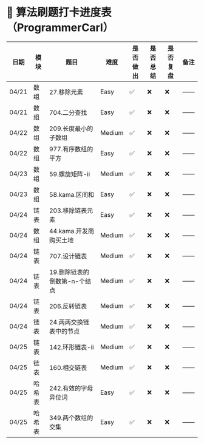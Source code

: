 # 🧠 算法刷题打卡进度表（ProgrammerCarl）

| 日期  | 模块   | 题目                         | 难度   | 是否做出 | 是否总结 | 是否复盘 | 备注 |
|-------|------|----------------------------|--------|----------|----------|----------|------|
| 04/21 | 数组   | 27.移除元素                  | Easy   | ✅        | ❌        | ❌        | ——   |
| 04/21 | 数组   | 704.二分查找                 | Easy   | ✅        | ❌        | ❌        | ——   |
| 04/22 | 数组   | 209.长度最小的子数组         | Medium | ✅        | ❌        | ❌        | ——   |
| 04/22 | 数组   | 977.有序数组的平方           | Easy   | ✅        | ❌        | ❌        | ——   |
| 04/23 | 数组   | 59.螺旋矩阵-ii               | Medium | ✅        | ❌        | ❌        | ——   |
| 04/23 | 数组   | 58.kama.区间和               | Easy   | ✅        | ❌        | ❌        | ——   |
| 04/24 | 链表   | 203.移除链表元素             | Easy   | ✅        | ❌        | ❌        | ——   |
| 04/24 | 数组   | 44.kama.开发商购买土地       | Medium | ✅        | ❌        | ❌        | ——   |
| 04/24 | 链表   | 707.设计链表                 | Medium | ✅        | ❌        | ❌        | ——   |
| 04/24 | 链表   | 19.删除链表的倒数第-n-个结点 | Medium | ✅        | ❌        | ❌        | ——   |
| 04/24 | 链表   | 206.反转链表                 | Medium | ✅        | ❌        | ❌        | ——   |
| 04/24 | 链表   | 24.两两交换链表中的节点      | Medium | ✅        | ❌        | ❌        | ——   |
| 04/25 | 链表   | 142.环形链表-ii              | Medium | ✅        | ❌        | ❌        | ——   |
| 04/25 | 链表   | 160.相交链表                 | Medium | ✅        | ❌        | ❌        | ——   |
| 04/25 | 哈希表 | 242.有效的字母异位词         | Easy   | ✅        | ❌        | ❌        | ——   |
| 04/25 | 哈希表 | 349.两个数组的交集           | Easy   | ✅        | ❌        | ❌        | ——   |
